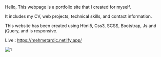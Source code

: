 Hello, This webpage is a portfolio site that I created for myself.

It includes my CV, web projects, technical skills, and contact information.

This website has been created using Html5, Css3, SCSS, Bootstrap, Js and jQuery, and is responsive.

Live : https://mehmetardic.netlify.app/

![1](https://github.com/user-attachments/assets/e88029fa-da42-430a-be12-7ef975e640fd)
